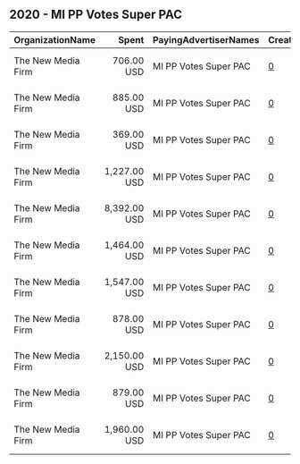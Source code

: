 ## 2020 - MI PP Votes Super PAC 
|OrganizationName|Spent|PayingAdvertiserNames|CreativeUrls|Impressions|Genders|AgeBrackets|CountryCodes|BillingAddresses|CandidateBallotInformation|
|:---|---:|:---|:---|---:|:---|:---|:---|:---|:---|
|The New Media Firm|706.00 USD|MI PP Votes Super PAC|[0](https://www.snap.com/political-ads/asset/18cc04eeb7d7d9674b2bc93cc883b4421f7312479b4bdc436c66e7e96e50114b?mediaType=mp4)|43,946|FEMALE|18+|united states|"1730 Rhode Island Ave, NW Ste 213,Washington,20036,US"|Michigan State Legislative Candidates|
|The New Media Firm|885.00 USD|MI PP Votes Super PAC|[0](https://www.snap.com/political-ads/asset/c328003d0d873db0b80f30dc2eaaa1e1eedfeddd225c67d624f31264bed9b546?mediaType=mp4)|60,919|FEMALE|18+|united states|"1730 Rhode Island Ave, NW Ste 213,Washington,20036,US"|Michigan State Legislative Candidates|
|The New Media Firm|369.00 USD|MI PP Votes Super PAC|[0](https://www.snap.com/political-ads/asset/69442a7e8cfc53371e600d734a8680d7ee5b832bbf0bd640edd7390bd2ad5b45?mediaType=mp4)|25,789|FEMALE|18+|united states|"1730 Rhode Island Ave, NW Ste 213,Washington,20036,US"|Michigan State Legislative Candidates|
|The New Media Firm|1,227.00 USD|MI PP Votes Super PAC|[0](https://www.snap.com/political-ads/asset/2b9000dab31b445b411289823e8a36ba5a094c1ccb289d7cadea05a189dc31e1?mediaType=mp4)|89,411|FEMALE|18+|united states|"1730 Rhode Island Ave, NW Ste 213,Washington,20036,US"|Michigan State Legislative Candidates|
|The New Media Firm|8,392.00 USD|MI PP Votes Super PAC|[0](https://www.snap.com/political-ads/asset/97c92b1457950491dfd4f1dca461e231481c63f4931e3f4329e074aae48e8db9?mediaType=mp4)|745,936||18+|united states|"1730 Rhode Island Ave, NW Ste 213,Washington,20036,US"|Bridget Mary McCormack and Elizabeth Welch|
|The New Media Firm|1,464.00 USD|MI PP Votes Super PAC|[0](https://www.snap.com/political-ads/asset/cb8247ba7c441cfda43bc86ef6750aed900e7f14ca7172ae992e6c10badcba1a?mediaType=mp4)|90,744|FEMALE|18+|united states|"1730 Rhode Island Ave, NW Ste 213,Washington,20036,US"|Michigan State Legislative Candidates|
|The New Media Firm|1,547.00 USD|MI PP Votes Super PAC|[0](https://www.snap.com/political-ads/asset/7a96afcb95ef840c3313871e8528fc8c249ce59c123285faea6cb75c41897e2f?mediaType=mp4)|110,003|FEMALE|18+|united states|"1730 Rhode Island Ave, NW Ste 213,Washington,20036,US"|Michigan State Legislative Candidates|
|The New Media Firm|878.00 USD|MI PP Votes Super PAC|[0](https://www.snap.com/political-ads/asset/465b1e18a3785e27317a900c178f2fdddcd6429324351c817b74f4453c42ffb9?mediaType=mp4)|60,704|FEMALE|18+|united states|"1730 Rhode Island Ave, NW Ste 213,Washington,20036,US"|Michigan State Legislative Candidates|
|The New Media Firm|2,150.00 USD|MI PP Votes Super PAC|[0](https://www.snap.com/political-ads/asset/e4e7e7ccda4fde43058ce32b61b8296bed7e3a5e94726558e3a9573ccc7f3b4e?mediaType=mp4)|146,857|FEMALE|18+|united states|"1730 Rhode Island Ave, NW Ste 213,Washington,20036,US"|Michigan State Legislative Candidates|
|The New Media Firm|879.00 USD|MI PP Votes Super PAC|[0](https://www.snap.com/political-ads/asset/f90e9dc98e27089c9f1f1fb59ba8d71888dd6ea21494ee3e11b2c7861cfe49aa?mediaType=mp4)|55,950|FEMALE|18+|united states|"1730 Rhode Island Ave, NW Ste 213,Washington,20036,US"|Michigan State Legislative Candidates|
|The New Media Firm|1,960.00 USD|MI PP Votes Super PAC|[0](https://www.snap.com/political-ads/asset/a437957e836df1a4accf67de61a0e9321015ef4880048100a3e676c2d0a79a80?mediaType=mp4)|156,073|FEMALE|18+|united states|"1730 Rhode Island Ave, NW Ste 213,Washington,20036,US"|Michigan State Legislative Candidates|
